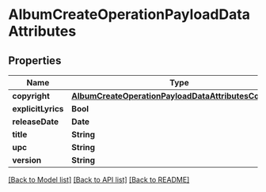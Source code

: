 # AlbumCreateOperationPayloadDataAttributes

## Properties
Name | Type | Description | Notes
------------ | ------------- | ------------- | -------------
**copyright** | [**AlbumCreateOperationPayloadDataAttributesCopyright**](AlbumCreateOperationPayloadDataAttributesCopyright.md) |  | [optional] 
**explicitLyrics** | **Bool** |  | [optional] 
**releaseDate** | **Date** |  | [optional] 
**title** | **String** |  | 
**upc** | **String** |  | [optional] 
**version** | **String** |  | [optional] 

[[Back to Model list]](../README.md#documentation-for-models) [[Back to API list]](../README.md#documentation-for-api-endpoints) [[Back to README]](../README.md)


